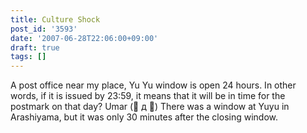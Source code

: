 ```yaml
---
title: Culture Shock
post_id: '3593'
date: '2007-06-28T22:06:00+09:00'
draft: true
tags: []
---
```


A post office near my place, Yu Yu window is open 24 hours. In other words, if it is issued by 23:59, it means that it will be in time for the postmark on that day? Umar (゚ д ゚) There was a window at Yuyu in Arashiyama, but it was only 30 minutes after the closing window.
